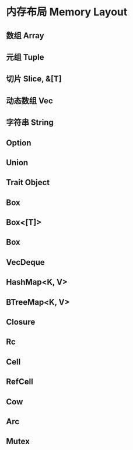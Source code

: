 # 内存布局 Memory Layout

## 数组 Array

## 元组 Tuple

## 切片 Slice, &[T]

## 动态数组 Vec<T>

## 字符串 String

## Option<T>

## Union

## Trait Object

## Box<T>

## Box<[T]>

## Box<Trait Object>

## VecDeque<T>

## HashMap<K, V>

## BTreeMap<K, V>

## Closure

## Rc<T>

## Cell<T>

## RefCell<T>

## Cow

## Arc<T>

## Mutex<T>
